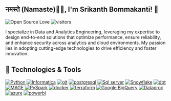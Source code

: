 ## <h2>नमस्ते (Namaste)🙏🏻, I'm Srikanth Bommakanti! 👋</h2>

![Open Source Love](https://badges.frapsoft.com/os/v1/open-source.svg?v=102) ![visitors](https://visitor-badge.laobi.icu/badge?page_id=srikanthbommakanti)

I specialize in Data and Analytics Engineering, leveraging my expertise to design end-to-end solutions that optimize performance, ensure reliability, and enhance security across analytics and cloud environments. My passion lies in adopting cutting-edge technologies to drive efficiency and foster innovation.

## 🔧 Technologies & Tools
<a href='https://github.com/srikanthbommakanti' target="_blank"><img alt='Python' src='https://img.shields.io/badge/Python-100000?style=for-the-badge&logo=Python&logoColor=white&labelColor=black&color=black'/></a> <a href='https://github.com/srikanthbommakanti' target="_blank"><img alt='Informatica' src='https://img.shields.io/badge/Informatica-100000?style=for-the-badge&logo=github&logoColor=EDE9E9&labelColor=020202&color=black'/></a>  <a href='https://github.com/srikanthbommakanti' target="_blank"><img alt='git' src='https://img.shields.io/badge/Git-100000?style=for-the-badge&logo=git&logoColor=EDE9E9&labelColor=020202&color=black'/></a>   <a href='https://github.com/srikanthbommakanti' target="_blank"><img alt='postgresql' src='https://img.shields.io/badge/Postgresql-100000?style=for-the-badge&logo=postgresql&logoColor=EDE9E9&labelColor=020202&color=black'/></a>  <a href='https://github.com/srikanthbommakanti' target="_blank"><img alt='Sql server' src='https://img.shields.io/badge/Sql server-100000?style=for-the-badge&logo=mysql&logoColor=EDE9E9&labelColor=020202&color=black'/></a>  <a href='https://github.com/srikanthbommakanti' target="_blank"><img alt='Snowflake' src='https://img.shields.io/badge/Snowflake-100000?style=for-the-badge&logo=Snowflake&logoColor=EDE9E9&labelColor=020202&color=black'/></a> 
<a href='https://github.com/srikanthbommakanti' target="_blank"><img alt='dbt' src='https://img.shields.io/badge/Dbt-100000?style=for-the-badge&logo=dbt&logoColor=EDE9E9&labelColor=020202&color=black'/></a>  <a href='https://github.com/srikanthbommakanti' target="_blank"><img alt='MAGE' src='https://img.shields.io/badge/MAGE-100000?style=for-the-badge&logo=apache MAGE&logoColor=EDE9E9&labelColor=020202&color=black'/></a>  <a href='https://github.com/srikanthbommakanti' target="_blank"><img alt='PySpark' src='https://img.shields.io/badge/PySpark-100000?style=for-the-badge&logo=PySpark &logoColor=EDE9E9&labelColor=020202&color=black'/></a>  <a href='https://github.com/srikanthbommakanti' target="_blank"><img alt='docker' src='https://img.shields.io/badge/docker-100000?style=for-the-badge&logo=docker&logoColor=EDE9E9&labelColor=020202&color=black'/></a>  <a href='https://github.com/srikanthbommakanti' target="_blank"><img alt='terraform' src='https://img.shields.io/badge/terraform-100000?style=for-the-badge&logo=terraform&logoColor=EDE9E9&labelColor=020202&color=black'/></a>  <a href=
'https://github.com/srikanthbommakanti' target="_blank"><img alt='Google BigQuery' src='https://img.shields.io/badge/Google BigQuery-100000?style=for-the-badge&logo=Google BigQuery &logoColor=EDE9E9&labelColor=020202&color=black'/></a> <a href=
'https://github.com/srikanthbommakanti' target="_blank"><img alt='Dataproc' src='https://img.shields.io/badge/Dataproc-100000?style=for-the-badge&logo=Google &logoColor=EDE9E9&labelColor=020202&color=black'/></a>   <a href='https://github.com/srikanthbommakanti' target="_blank"><img alt='azure' src='https://img.shields.io/badge/azure-100000?style=for-the-badge&logo=microsoft&logoColor=EDE9E9&labelColor=020202&color=black'/></a>  <a href='https://github.com/srikanthbommakanti' target="_blank"><img alt='powerbi' src='https://img.shields.io/badge/powerbi-100000?style=for-the-badge&logo=powerbi&logoColor=EDE9E9&labelColor=020202&color=black'/></a> 


